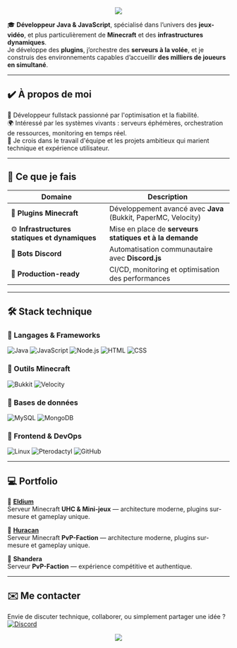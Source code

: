 <div align="center">
  <img src="https://capsule-render.vercel.app/api?type=waving&color=3BA55D&height=150&section=header&text=🌿%20Hello%20tout%20le%20monde,%20c'est%20Feuilla%20!&fontSize=28&fontColor=ffffff" />
</div>

🎓 **Développeur Java & JavaScript**, spécialisé dans l’univers des **jeux-vidéo**, et plus particulièrement de **Minecraft** et des **infrastructures dynamiques**.  
Je développe des **plugins**, j’orchestre des **serveurs à la volée**, et je construis des environnements capables d’accueillir **des milliers de joueurs en simultané**.

---

## ✔️ À propos de moi  

💼 Développeur fullstack passionné par l'optimisation et la fiabilité.  
🌍 Intéressé par les systèmes vivants : serveurs éphémères, orchestration de ressources, monitoring en temps réel.  
🤝 Je crois dans le travail d'équipe et les projets ambitieux qui marient technique et expérience utilisateur.  

---

## 🔧 Ce que je fais

| Domaine | Description |
|---------|-------------|
| 🧩 **Plugins Minecraft** | Développement avancé avec **Java** (Bukkit, PaperMC, Velocity) |
| ⚙️ **Infrastructures statiques et dynamiques** | Mise en place de **serveurs statiques et à la demande** |
| 🤖 **Bots Discord** | Automatisation communautaire avec **Discord.js** |
| 🧪 **Production-ready** | CI/CD, monitoring et optimisation des performances |

---

## 🛠️ Stack technique

<div align="left">

### 🔹 Langages & Frameworks  
![Java](https://img.shields.io/badge/Java-%23ED8B00.svg?style=for-the-badge&logo=openjdk&logoColor=white) ![JavaScript](https://img.shields.io/badge/JavaScript-F7DF1E?style=for-the-badge&logo=javascript&logoColor=black) ![Node.js](https://img.shields.io/badge/Node.js-339933?style=for-the-badge&logo=nodedotjs&logoColor=white) ![HTML](https://img.shields.io/badge/HTML-E34F26?style=for-the-badge&logo=html5&logoColor=white) ![CSS](https://img.shields.io/badge/CSS-1572B6?style=for-the-badge&logo=css3&logoColor=white) 

### 🔹 Outils Minecraft
![Bukkit](https://img.shields.io/badge/Bukkit-orange?style=for-the-badge) ![Velocity](https://img.shields.io/badge/Velocity-blue?style=for-the-badge)

### 🔹 Bases de données  
![MySQL](https://img.shields.io/badge/MySQL-4479A1?style=for-the-badge&logo=mysql&logoColor=white) ![MongoDB](https://img.shields.io/badge/MongoDB-4EA94B?style=for-the-badge&logo=mongodb&logoColor=white)

### 🔹 Frontend & DevOps  
![Linux](https://img.shields.io/badge/Linux-FCC624?style=for-the-badge&logo=linux&logoColor=black) ![Pterodactyl](https://img.shields.io/badge/Pterodactyl-2C2F33?style=for-the-badge&logoColor=white) ![GitHub](https://img.shields.io/badge/Git-F05032?style=for-the-badge&logo=git&logoColor=white)

</div>

---

## 💻 Portfolio

🔹 **[Eldium](https://discord.gg/DZVxRpAqKg)**  
Serveur Minecraft **UHC & Mini-jeux** — architecture moderne, plugins sur-mesure et gameplay unique.

🔹 **[Huracan](https://discord.gg/CNCXWmq2AE)**  
Serveur Minecraft **PvP-Faction** — architecture moderne, plugins sur-mesure et gameplay unique.

🔹 **Shandera**  
Serveur **PvP-Faction** — expérience compétitive et authentique.

---

## ✉️ Me contacter
Envie de discuter technique, collaborer, ou simplement partager une idée ? 
<a href="https://discord.com/users/856846166627713024">
  <img src="https://img.shields.io/badge/💬%20Discord-5865F2?style=for-the-badge&logo=discord&logoColor=white" alt="Discord">
</a>

<div align="center">
  <img src="https://capsule-render.vercel.app/api?type=waving&color=3BA55D&height=150&section=footer&text=👋%20Au%20plaisir%20de%20vous%20retrouver%20sur%20mes%20projets%20!&fontSize=28&fontColor=ffffff" />
</div>
